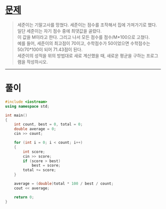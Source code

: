 # [문제](https://www.acmicpc.net/problem/10810 "#10810번")
  
> 세준이는 기말고사를 망쳤다. 세준이는 점수를 조작해서 집에 가져가기로 했다. 일단 세준이는 자기 점수 중에 최댓값을 골랐다.
> <br>이 값을 M이라고 한다. 그리고 나서 모든 점수를 점수/M\*100으로 고쳤다.
> <br>예를 들어, 세준이의 최고점이 70이고, 수학점수가 50이었으면 수학점수는 50/70\*100이 되어 71.43점이 된다.
> <br>세준이의 성적을 위의 방법대로 새로 계산했을 때, 새로운 평균을 구하는 프로그램을 작성하시오.
<hr/>

# 풀이

```cpp
#include <iostream>
using namespace std;

int main() 
{
    int count, best = 0, total = 0;
    double average = 0;
    cin >> count;

    for (int i = 0; i < count; i++)
    {
        int score;
        cin >> score;
        if (score > best)
            best = score;
        total += score;
    }

    average = (double)total * 100 / best / count;
    cout << average;

    return 0;
}
```

